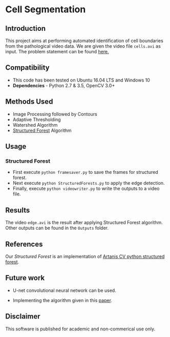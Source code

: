 # Cell Segmentation

## Introduction

This project aims at performing automated identification of cell boundaries from the pathological video data.
We are given the video file `cells.avi` as input. The problem statement can be found [here.](https://innovate.mygov.in/challenges/identifying-cell-boundaries-from-video-data/)

## Compatibility

* This code has been tested on Ubuntu 16.04 LTS and Windows 10
* **Dependencies** - Python 2.7 & 3.5, OpenCV 3.0+

## Methods Used

* Image Processing followed by Contours
* Adaptive Thresholding
* Watershed Algorithm
* [Structured Forest](https://pdollar.github.io/files/papers/DollarPAMI15edges.pdf) Algorithm

## Usage

### Structured Forest

* First execute `python framesaver.py` to save the frames for structured forest.
* Next execute `python StructuredForests.py` to apply the edge detection.
* Finally, execute `python videowriter.py` to write the outputs to a video file.

## Results

The video `edge.avi` is the result after applying Structured Forest algorithm. Other outputs can be found in the `Outputs` folder.

## References

Our *Structured Forest* is an implementation of [Artanis CV python structured forest](https://github.com/ArtanisCV/StructuredForests).

## Future work

* U-net convolutional neural network can be used.

* Implementing the algorithm given in this [paper](https://www.ncbi.nlm.nih.gov/pmc/articles/PMC5096676/).

## Disclaimer

This software is published for academic and non-commerical use only.
